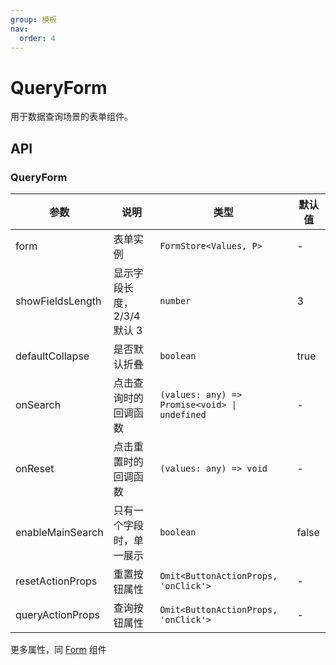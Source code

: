 ```yaml
---
group: 模板
nav:
  order: 4
---
```


# QueryForm

用于数据查询场景的表单组件。

<code src="./queryform-base.tsx" ></code>
<code src="./queryform-collapse.tsx" ></code>
<code src="./queryform-single.tsx" ></code>

## API

### QueryForm

| 参数             | 说明                       | 类型                                          | 默认值 |
| ---------------- | -------------------------- | --------------------------------------------- | ------ |
| form             | 表单实例                   | `FormStore<Values, P>`                        | -      |
| showFieldsLength | 显示字段长度，2/3/4 默认 3 | `number`                                      | 3      |
| defaultCollapse  | 是否默认折叠               | `boolean`                                     | true   |
| onSearch         | 点击查询时的回调函数       | `(values: any) => Promise<void> \| undefined` | -      |
| onReset          | 点击重置时的回调函数       | `(values: any) => void`                       | -      |
| enableMainSearch | 只有一个字段时，单一展示   | `boolean`                                     | false  |
| resetActionProps | 重置按钮属性               | `Omit<ButtonActionProps, 'onClick'>`          | -      |
| queryActionProps | 查询按钮属性               | `Omit<ButtonActionProps, 'onClick'>`          | -      |

更多属性，同 [Form](/form/form) 组件
